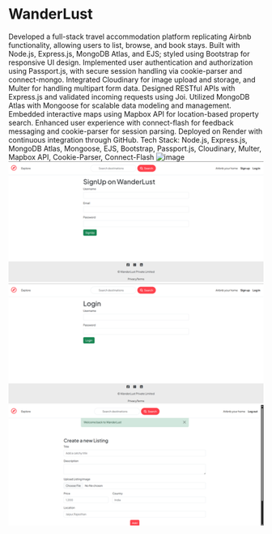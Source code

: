# WanderLust
Developed a full-stack travel accommodation platform replicating Airbnb functionality, allowing users to list, browse, and book stays.
Built with Node.js, Express.js, MongoDB Atlas, and EJS; styled using Bootstrap for responsive UI design. 
Implemented user authentication and authorization using Passport.js, with secure session handling via cookie-parser and connect-mongo. 
Integrated Cloudinary for image upload and storage, and Multer for handling multipart form data.
Designed RESTful APIs with Express.js and validated incoming requests using Joi. 
Utilized MongoDB Atlas with Mongoose for scalable data modeling and management. 
Embedded interactive maps using Mapbox API for location-based property search.
Enhanced user experience with connect-flash for feedback messaging and cookie-parser for session parsing. 
Deployed on Render with continuous integration through GitHub.
Tech Stack: Node.js, Express.js, MongoDB Atlas, Mongoose, EJS, Bootstrap, Passport.js, Cloudinary, Multer, Mapbox API, Cookie-Parser, Connect-Flash
![image]()
![image](https://github.com/AdarshVerma1968/WanderLust/blob/main/Screenshot%20(161).png?raw=true)
![image](https://github.com/AdarshVerma1968/WanderLust/blob/main/Screenshot%20(162).png?raw=true)
![image](https://github.com/AdarshVerma1968/WanderLust/blob/main/Screenshot%20(163).png?raw=true)
